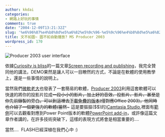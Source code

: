 ```yaml
---
author: kkdai
categories:
- 網路上好玩的事情
comments: true
date: "2004-12-09T13:21:32Z"
slug: '%e6%96%87%e4%b8%8d%e5%a6%82%e5%9c%96-%e5%9c%96%e4%b8%8d%e5%a6%82%e8%87%aa%e5%8b%95%e6%92%ad%e6%94%be-ms-producer-2003'
title: 文不如圖~ 圖不如自動播放? MS Producer 2003
wordpress_id: 170
---
```


![Producer 2003 user interface](http://www.evanlin.com/blog/archives/20041209/producer_small.gif)

依據[Curiosity is bliss](http://blog.monstuff.com/)的一篇文章[Screen recording and publishing](http://www.microsoft.com/office/powerpoint/producer/prodinfo/capgemini.mspx)，我完全贊同他的講法，DEMO果然是讓人可以一目瞭然的方式，不論是在軟體的使用教學上，還是一些事情的說明上。

當然我們[微軟老大](http://www.microsoft.com/office)也發表了一套簡易的軟體，[Producer 2003](http://www.microsoft.com/office/powerpoint/producer/prodinfo/default.mspx)利用這套軟體可以快速的將你的投影片拉成~~一段小小的影片，加上好的音效、投影片、影片、甚至是你先前錄製的旁白。可以到這裡去[下載免費的版本](http://www.microsoft.com/downloads/details.aspx?familyid=1B3C76D5-FC75-4F99-94BC-784919468E73&displaylang=en)(僅對應Office 2003)，他同時也介紹了一個更強力的軟體(當然~~~ 這是要摳摳($$)的)[Camtasia Studio](http://www.techsmith.com/products/studio/default.asp),裡面有[範例](http://www.techsmith.com/spotlight/videos/geetesh/640wmh.html)可以去觀看對應到Power Point版本的軟體[PowerPoint add-in](http://www.techsmith.com/products/studio/powerpointaddin.asp)，或許像這篇文章作者講的，在許多技術突破下，這樣的表現方式將會是相當重要的....  

當然....  FLASH已經深植在我們心中  :)
